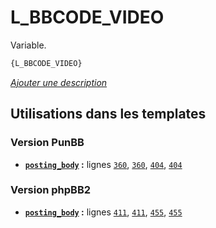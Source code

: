# L_BBCODE_VIDEO


Variable.

```html
{L_BBCODE_VIDEO}
```

[*Ajouter une description*](https://fa-tvars.appspot.com/var/L_BBCODE_VIDEO)

## Utilisations dans les templates

### Version PunBB
* __[`posting_body`](../tpl/var/punbb/posting_body.md#readme) :__ lignes [`360`](../tpl/src/punbb/posting_body.tpl#L360), [`360`](../tpl/src/punbb/posting_body.tpl#L360), [`404`](../tpl/src/punbb/posting_body.tpl#L404), [`404`](../tpl/src/punbb/posting_body.tpl#L404)

### Version phpBB2
* __[`posting_body`](../tpl/var/subsilver/posting_body.md#readme) :__ lignes [`411`](../tpl/src/subsilver/posting_body.tpl#L411), [`411`](../tpl/src/subsilver/posting_body.tpl#L411), [`455`](../tpl/src/subsilver/posting_body.tpl#L455), [`455`](../tpl/src/subsilver/posting_body.tpl#L455)